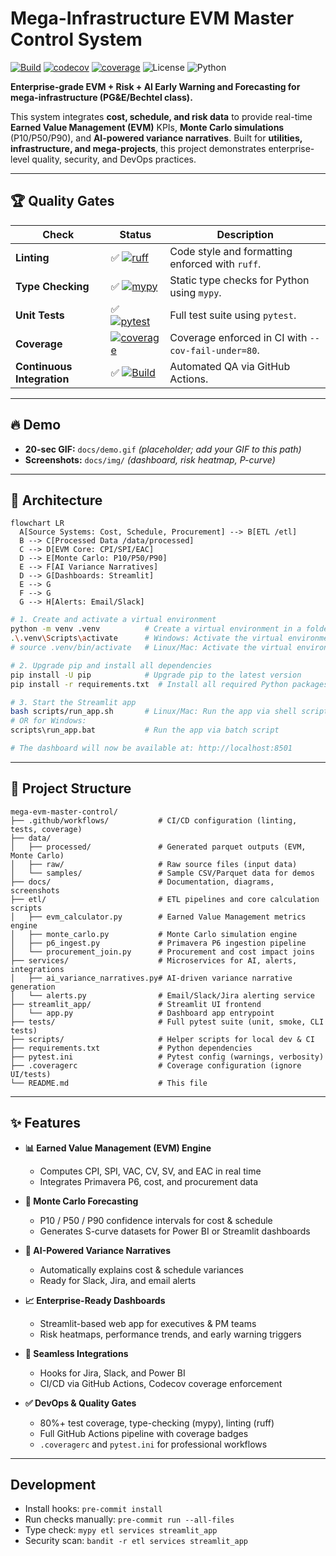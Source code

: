 # Mega-Infrastructure EVM Master Control System

[![Build](https://github.com/James1979/mega-evm-master-control/actions/workflows/ci.yml/badge.svg)](https://github.com/James1979/mega-evm-master-control/actions)
[![codecov](https://codecov.io/gh/James1979/mega-evm-master-control/branch/main/graph/badge.svg)](https://codecov.io/gh/James1979/mega-evm-master-control)
[![coverage](https://img.shields.io/codecov/c/github/James1979/mega-evm-master-control?branch=main&label=coverage&logo=codecov)](https://codecov.io/gh/James1979/mega-evm-master-control)
![License](https://img.shields.io/badge/license-MIT-blue)
![Python](https://img.shields.io/badge/python-3.11-blue)

**Enterprise-grade EVM + Risk + AI Early Warning and Forecasting for mega-infrastructure (PG&E/Bechtel class).**

This system integrates **cost, schedule, and risk data** to provide real-time **Earned Value Management (EVM)** KPIs, **Monte Carlo simulations** (P10/P50/P90), and **AI-powered variance narratives**.
Built for **utilities, infrastructure, and mega-projects**, this project demonstrates enterprise-level quality, security, and DevOps practices.

---

## 🏆 Quality Gates

| Check                     | Status                                                                                                   | Description                                              |
|---------------------------|----------------------------------------------------------------------------------------------------------|----------------------------------------------------------|
| **Linting**               | ✅ [![ruff](https://img.shields.io/badge/ruff-passing-brightgreen?logo=python&logoColor=white)](#)        | Code style and formatting enforced with `ruff`.          |
| **Type Checking**         | ✅ [![mypy](https://img.shields.io/badge/mypy-checked-blue?logo=python&logoColor=white)](#)              | Static type checks for Python using `mypy`.              |
| **Unit Tests**            | ✅ [![pytest](https://img.shields.io/badge/tests-passing-brightgreen?logo=pytest)](#)                   | Full test suite using `pytest`.                          |
| **Coverage**              | [![coverage](https://img.shields.io/codecov/c/github/James1979/mega-evm-master-control?branch=main&label=coverage&logo=codecov)](https://codecov.io/gh/James1979/mega-evm-master-control) | Coverage enforced in CI with `--cov-fail-under=80`.      |
| **Continuous Integration**| ✅ [![Build](https://github.com/James1979/mega-evm-master-control/actions/workflows/ci.yml/badge.svg)](https://github.com/James1979/mega-evm-master-control/actions) | Automated QA via GitHub Actions.                         |

---

## 🔥 Demo
- **20-sec GIF:** `docs/demo.gif` *(placeholder; add your GIF to this path)*
- **Screenshots:** `docs/img/` *(dashboard, risk heatmap, P-curve)*

---

## 🧭 Architecture

```mermaid
flowchart LR
  A[Source Systems: Cost, Schedule, Procurement] --> B[ETL /etl]
  B --> C[Processed Data /data/processed]
  C --> D[EVM Core: CPI/SPI/EAC]
  D --> E[Monte Carlo: P10/P50/P90]
  E --> F[AI Variance Narratives]
  D --> G[Dashboards: Streamlit]
  E --> G
  F --> G
  G --> H[Alerts: Email/Slack]
```

```bash
# 1. Create and activate a virtual environment
python -m venv .venv          # Create a virtual environment in a folder named .venv
.\.venv\Scripts\activate      # Windows: Activate the virtual environment
# source .venv/bin/activate   # Linux/Mac: Activate the virtual environment

# 2. Upgrade pip and install all dependencies
pip install -U pip            # Upgrade pip to the latest version
pip install -r requirements.txt  # Install all required Python packages

# 3. Start the Streamlit app
bash scripts/run_app.sh       # Linux/Mac: Run the app via shell script
# OR for Windows:
scripts\run_app.bat           # Run the app via batch script

# The dashboard will now be available at: http://localhost:8501
```
---

## 📂 Project Structure

```text
mega-evm-master-control/
├── .github/workflows/           # CI/CD configuration (linting, tests, coverage)
├── data/
│   ├── processed/               # Generated parquet outputs (EVM, Monte Carlo)
│   ├── raw/                     # Raw source files (input data)
│   └── samples/                 # Sample CSV/Parquet data for demos
├── docs/                        # Documentation, diagrams, screenshots
├── etl/                         # ETL pipelines and core calculation scripts
│   ├── evm_calculator.py        # Earned Value Management metrics engine
│   ├── monte_carlo.py           # Monte Carlo simulation engine
│   ├── p6_ingest.py             # Primavera P6 ingestion pipeline
│   └── procurement_join.py      # Procurement and cost impact joins
├── services/                    # Microservices for AI, alerts, integrations
│   ├── ai_variance_narratives.py# AI-driven variance narrative generation
│   └── alerts.py                # Email/Slack/Jira alerting service
├── streamlit_app/               # Streamlit UI frontend
│   └── app.py                   # Dashboard app entrypoint
├── tests/                       # Full pytest suite (unit, smoke, CLI tests)
├── scripts/                     # Helper scripts for local dev & CI
├── requirements.txt             # Python dependencies
├── pytest.ini                   # Pytest config (warnings, verbosity)
├── .coveragerc                  # Coverage configuration (ignore UI/tests)
└── README.md                    # This file
```
---

## ✨ Features

- **📊 Earned Value Management (EVM) Engine**
  - Computes CPI, SPI, VAC, CV, SV, and EAC in real time
  - Integrates Primavera P6, cost, and procurement data

- **🎲 Monte Carlo Forecasting**
  - P10 / P50 / P90 confidence intervals for cost & schedule
  - Generates S-curve datasets for Power BI or Streamlit dashboards

- **🤖 AI-Powered Variance Narratives**
  - Automatically explains cost & schedule variances
  - Ready for Slack, Jira, and email alerts

- **📈 Enterprise-Ready Dashboards**
  - Streamlit-based web app for executives & PM teams
  - Risk heatmaps, performance trends, and early warning triggers

- **🔗 Seamless Integrations**
  - Hooks for Jira, Slack, and Power BI
  - CI/CD via GitHub Actions, Codecov coverage enforcement

- **✅ DevOps & Quality Gates**
  - 80%+ test coverage, type-checking (mypy), linting (ruff)
  - Full GitHub Actions pipeline with coverage badges
  - `.coveragerc` and `pytest.ini` for professional workflows

---
## Development
- Install hooks: `pre-commit install`
- Run checks manually: `pre-commit run --all-files`
- Type check: `mypy etl services streamlit_app`
- Security scan: `bandit -r etl services streamlit_app`
